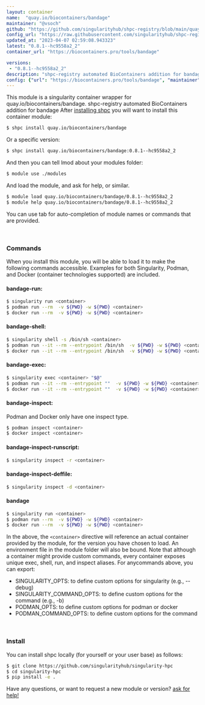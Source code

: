 ```yaml
---
layout: container
name:  "quay.io/biocontainers/bandage"
maintainer: "@vsoch"
github: "https://github.com/singularityhub/shpc-registry/blob/main/quay.io/biocontainers/bandage/container.yaml"
config_url: "https://raw.githubusercontent.com/singularityhub/shpc-registry/main/quay.io/biocontainers/bandage/container.yaml"
updated_at: "2023-04-07 02:59:08.943323"
latest: "0.8.1--hc9558a2_2"
container_url: "https://biocontainers.pro/tools/bandage"

versions:
 - "0.8.1--hc9558a2_2"
description: "shpc-registry automated BioContainers addition for bandage"
config: {"url": "https://biocontainers.pro/tools/bandage", "maintainer": "@vsoch", "description": "shpc-registry automated BioContainers addition for bandage", "latest": {"0.8.1--hc9558a2_2": "sha256:79ae0ef6de06b68476667458da712bcddd2307bfd69d4cd3061944ab4c448ece"}, "tags": {"0.8.1--hc9558a2_2": "sha256:79ae0ef6de06b68476667458da712bcddd2307bfd69d4cd3061944ab4c448ece"}, "docker": "quay.io/biocontainers/bandage"}
---
```


This module is a singularity container wrapper for quay.io/biocontainers/bandage.
shpc-registry automated BioContainers addition for bandage
After [installing shpc](#install) you will want to install this container module:


```bash
$ shpc install quay.io/biocontainers/bandage
```

Or a specific version:

```bash
$ shpc install quay.io/biocontainers/bandage:0.8.1--hc9558a2_2
```

And then you can tell lmod about your modules folder:

```bash
$ module use ./modules
```

And load the module, and ask for help, or similar.

```bash
$ module load quay.io/biocontainers/bandage/0.8.1--hc9558a2_2
$ module help quay.io/biocontainers/bandage/0.8.1--hc9558a2_2
```

You can use tab for auto-completion of module names or commands that are provided.

<br>

### Commands

When you install this module, you will be able to load it to make the following commands accessible.
Examples for both Singularity, Podman, and Docker (container technologies supported) are included.

#### bandage-run:

```bash
$ singularity run <container>
$ podman run --rm  -v ${PWD} -w ${PWD} <container>
$ docker run --rm  -v ${PWD} -w ${PWD} <container>
```

#### bandage-shell:

```bash
$ singularity shell -s /bin/sh <container>
$ podman run --it --rm --entrypoint /bin/sh  -v ${PWD} -w ${PWD} <container>
$ docker run --it --rm --entrypoint /bin/sh  -v ${PWD} -w ${PWD} <container>
```

#### bandage-exec:

```bash
$ singularity exec <container> "$@"
$ podman run --it --rm --entrypoint ""  -v ${PWD} -w ${PWD} <container> "$@"
$ docker run --it --rm --entrypoint ""  -v ${PWD} -w ${PWD} <container> "$@"
```

#### bandage-inspect:

Podman and Docker only have one inspect type.

```bash
$ podman inspect <container>
$ docker inspect <container>
```

#### bandage-inspect-runscript:

```bash
$ singularity inspect -r <container>
```

#### bandage-inspect-deffile:

```bash
$ singularity inspect -d <container>
```



#### bandage

```bash
$ singularity run <container>
$ podman run --rm  -v ${PWD} -w ${PWD} <container>
$ docker run --rm  -v ${PWD} -w ${PWD} <container>
```


In the above, the `<container>` directive will reference an actual container provided
by the module, for the version you have chosen to load. An environment file in the
module folder will also be bound. Note that although a container
might provide custom commands, every container exposes unique exec, shell, run, and
inspect aliases. For anycommands above, you can export:

 - SINGULARITY_OPTS: to define custom options for singularity (e.g., --debug)
 - SINGULARITY_COMMAND_OPTS: to define custom options for the command (e.g., -b)
 - PODMAN_OPTS: to define custom options for podman or docker
 - PODMAN_COMMAND_OPTS: to define custom options for the command

<br>

### Install

You can install shpc locally (for yourself or your user base) as follows:

```bash
$ git clone https://github.com/singularityhub/singularity-hpc
$ cd singularity-hpc
$ pip install -e .
```

Have any questions, or want to request a new module or version? [ask for help!](https://github.com/singularityhub/singularity-hpc/issues)